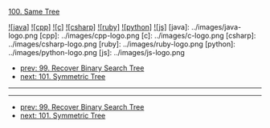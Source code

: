 [100. Same Tree](https://leetcode.com/problems/same-tree/)

[![java]](../java/100-same-tree.md)
[![cpp]](../cpp/100-same-tree.md)
[![c]](../c/100-same-tree.md)
[![csharp]](../csharp/100-same-tree.md)
[![ruby]](../ruby/100-same-tree.md)
[![python]](../python/100-same-tree.md)
[![js]](../js/100-same-tree.md)
[java]: ../images/java-logo.png
[cpp]: ../images/cpp-logo.png
[c]: ../images/c-logo.png
[csharp]: ../images/csharp-logo.png
[ruby]: ../images/ruby-logo.png
[python]: ../images/python-logo.png
[js]: ../images/js-logo.png

- [prev: 99. Recover Binary Search Tree](099-recover-binary-search-tree.md)
- [next: 101. Symmetric Tree](101-symmetric-tree.md)

---


---

- [prev: 99. Recover Binary Search Tree](099-recover-binary-search-tree.md)
- [next: 101. Symmetric Tree](101-symmetric-tree.md)
